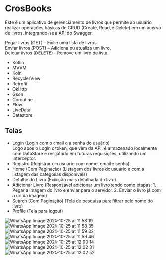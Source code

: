 # CrosBooks

Este é um aplicativo de gerenciamento de livros que permite ao usuário realizar operações básicas de CRUD (Create, Read, e Delete) em um acervo de livros, integrando-se a API do Swagger.

Pegar livros (GET) – Exibe uma lista de livros. <br>
Enviar livros (POST) – Adiciona ou atualiza um livro. <br>
Deletar livros (DELETE) – Remove um livro da lista. <br>

- Kotlin
- MVVM
- Koin
- RecyclerView
- Retrofit
- OkHttp
- Gson
- Coroutine
- Flow
- LiveData
- Datastore

## Telas
- Login (Login com o email e a senha do usuário) <br>
Logo apos o Login o token, que vêm da API, é armazenado localmente com DataStore e resgatado em futuras requisições, utilizando um Interceptor.
- Registro (Registrar um usuário com nome, email e senha)
- Home (Com Paginação) (Listagem dos livros do usuário e com a listagem das categorias disponíveis)
- Detalhe do Livro (Exibição mais detalhada do livro)
- Adicionar Livro (Responsável adicionar um livro tendo como etapas: 1. Pegar a imagem do livro e enviar para o servidor. 2. Enviar o livro já com a url da imagem)
- Search (Com Paginação) (Tela de pesquisa para filtrar pelo nome do livro)
- Profile (Tela para logout)
  
![WhatsApp Image 2024-10-25 at 11 58 19](https://github.com/user-attachments/assets/4c89d030-4c00-4421-8a64-657bd1e4a492)
![WhatsApp Image 2024-10-25 at 11 58 35](https://github.com/user-attachments/assets/11d8e3d0-d6c4-40f9-a5f7-1e797e11b352)
![WhatsApp Image 2024-10-25 at 11 59 32](https://github.com/user-attachments/assets/109fc7c4-c87c-4fdb-ba7c-c6c152f55dab)
![WhatsApp Image 2024-10-25 at 11 59 46](https://github.com/user-attachments/assets/4d5af70c-877f-4ce8-821f-a1b7bf94689f)
![WhatsApp Image 2024-10-25 at 12 00 14](https://github.com/user-attachments/assets/d18156ad-bbcf-4e99-974e-70399a255fa0)
![WhatsApp Image 2024-10-25 at 12 02 31](https://github.com/user-attachments/assets/348d4208-852d-469b-913a-c0833de118ba)
![WhatsApp Image 2024-10-25 at 12 02 52](https://github.com/user-attachments/assets/9fe3861e-d1e4-4f5d-b72e-1f2bf0ceb93d)
